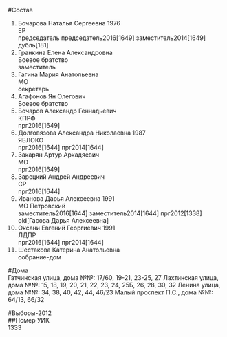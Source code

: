 #Состав  
1. Бочарова Наталья Сергеевна 1976  
    ЕР  
    председатель председатель2016[1649] заместитель2014[1649] дубль[181]  
2. Гранкина Елена Александровна  
    Боевое братство  
    заместитель  
3. Гагина Мария Анатольевна  
    МО  
    секретарь  
4. Агафонов Ян Олегович  
    Боевое братство  
5. Бочаров Александр Геннадьевич  
    КПРФ  
    прг2016[1649]  
6. Долговязова Александра Николаевна 1987  
    ЯБЛОКО  
    прг2016[1644] прг2014[1644]  
7. Закарян Артур Аркадяевич  
    МО  
    прг2016[1649]  
8. Зарецкий Андрей Андреевич  
    СР  
    прг2016[1644]  
9. Иванова Дарья Алексеевна 1991  
    МО Петровский  
    заместитель2016[1644] заместитель2014[1644] прг2012[1338] old[Гасова Дарья Алексеевна]  
10. Оксани Евгений Георгиевич 1991  
    ЛДПР  
    прг2016[1644] прг2014[1644]  
11. Шестакова Катерина Анатольевна  
    собрание-дом  
  
#Дома  
Гатчинская улица, дома №№: 17/60, 19-21, 23-25, 27 Лахтинская улица, дома №№: 15, 18, 19, 20, 21, 22, 23, 24, 25Б, 26, 28, 30, 32 Ленина улица, дома №№: 34, 38, 40, 42, 44, 46/23 Малый проспект П.С., дома №№: 64/13, 66/32  
  
#Выборы-2012  
##Номер УИК  
1333  
